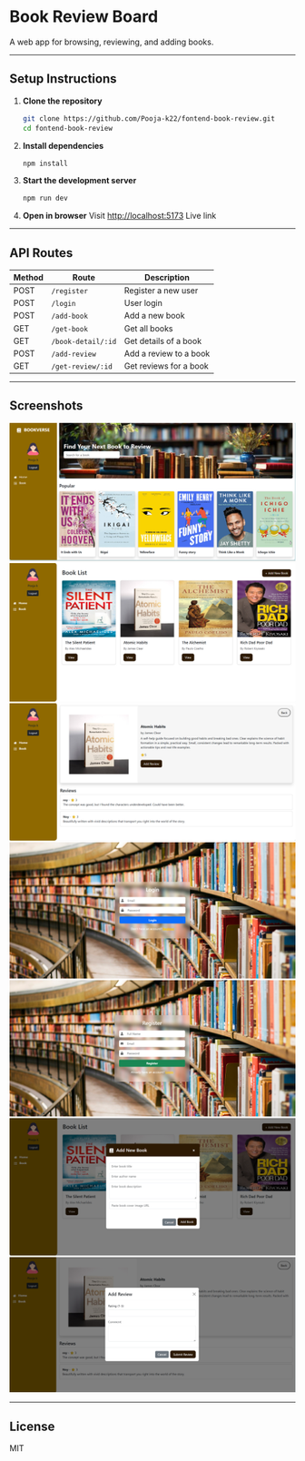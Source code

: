 # Book Review Board

A web app for browsing, reviewing, and adding books.

---


## Setup Instructions

1. **Clone the repository**
   ```sh
   git clone https://github.com/Pooja-k22/fontend-book-review.git
   cd fontend-book-review
   ```

2. **Install dependencies**
   ```sh
   npm install
   ```

3. **Start the development server**
   ```sh
   npm run dev
   ```

4. **Open in browser**
   Visit [http://localhost:5173](http://localhost:5173)
   Live link []()

---

## API Routes

| Method | Route                       | Description                |
|--------|----------------------------|----------------------------|
| POST   | `/register`                | Register a new user        |
| POST   | `/login`                   | User login                 |
| POST   | `/add-book`                | Add a new book             |
| GET    | `/get-book`                | Get all books              |
| GET    | `/book-detail/:id`         | Get details of a book      |
| POST   | `/add-review`              | Add a review to a book     |
| GET    | `/get-review/:id`          | Get reviews for a book     |

---

## Screenshots

![Home Page](public/home.png)
![Book List](public/book-list.png)
![Book Details](public/book-detail.png)
![Login](public/login.png)
![Register](public/register.png)
![Add Book](public/add-book.png)
![Add Review](public/add-review.png)

---

## License

MIT
